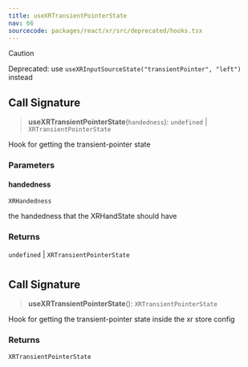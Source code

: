 ```yaml
---
title: useXRTransientPointerState
nav: 66
sourcecode: packages/react/xr/src/deprecated/hooks.tsx
---
```


> [!CAUTION]
> Deprecated: use `useXRInputSourceState("transientPointer", "left")` instead

## Call Signature

> **useXRTransientPointerState**(`handedness`): `undefined` \| `XRTransientPointerState`

Hook for getting the transient-pointer state

### Parameters

#### handedness

`XRHandedness`

the handedness that the XRHandState should have

### Returns

`undefined` \| `XRTransientPointerState`

#
## Call Signature

> **useXRTransientPointerState**(): `XRTransientPointerState`

Hook for getting the transient-pointer state inside the xr store config

### Returns

`XRTransientPointerState`

#
